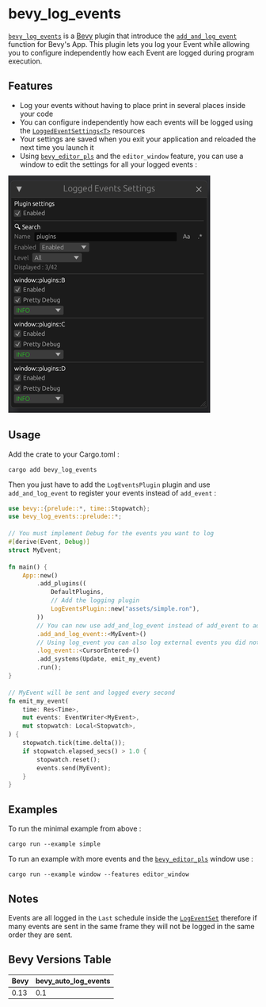 # bevy_log_events

[`bevy_log_events`]() is a [Bevy](https://bevyengine.org/) plugin that introduce the [`add_and_log_event`]() function for Bevy's App. This plugin lets you log your Event while allowing you to configure independently how each Event are logged during program execution.

## Features

- Log your events without having to place print in several places inside your code
- You can configure independently how each events will be logged using the [`LoggedEventSettings<T>`]() resources
- Your settings are saved when you exit your application and reloaded the next time you launch it
- Using [`bevy_editor_pls`](https://github.com/jakobhellermann/bevy_editor_pls) and the `editor_window` feature, you can use a window to edit the settings for all your logged events :

![](assets/editor_window.png)

## Usage

Add the crate to your Cargo.toml :
```
cargo add bevy_log_events
```

Then  you just have to add the `LogEventsPlugin` plugin and use `add_and_log_event` to register your events instead of `add_event` :
```rust
use bevy::{prelude::*, time::Stopwatch};
use bevy_log_events::prelude::*;

// You must implement Debug for the events you want to log
#[derive(Event, Debug)]
struct MyEvent;

fn main() {
    App::new()
        .add_plugins((
            DefaultPlugins,
            // Add the logging plugin
            LogEventsPlugin::new("assets/simple.ron"),
        ))
        // You can now use add_and_log_event instead of add_event to add and log your events
        .add_and_log_event::<MyEvent>()
        // Using log_event you can also log external events you did not add yourself
        .log_event::<CursorEntered>()
        .add_systems(Update, emit_my_event)
        .run();
}

// MyEvent will be sent and logged every second
fn emit_my_event(
    time: Res<Time>,
    mut events: EventWriter<MyEvent>,
    mut stopwatch: Local<Stopwatch>,
) {
    stopwatch.tick(time.delta());
    if stopwatch.elapsed_secs() > 1.0 {
        stopwatch.reset();
        events.send(MyEvent);
    }
}

```

## Examples

To run the minimal example from above :
```
cargo run --example simple
```

To run an example with more events and the [`bevy_editor_pls`](https://github.com/jakobhellermann/bevy_editor_pls) window use :
```
cargo run --example window --features editor_window
```

## Notes

Events are all logged in the `Last` schedule inside the [`LogEventSet`]() therefore if many events are sent in the same frame they will not be logged in the same order they are sent.

## Bevy Versions Table

| Bevy | bevy_auto_log_events |
| ---- | -------------------- |
| 0.13 | 0.1                  |

